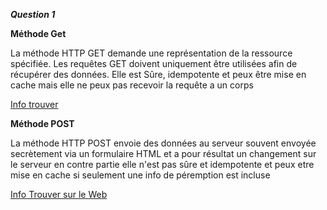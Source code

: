 ***Question 1***

**Méthode Get**

La méthode HTTP GET demande une représentation de la ressource spécifiée. Les requêtes GET doivent uniquement être utilisées afin de récupérer des données. Elle est Sûre, idempotente et peux être mise en cache mais elle ne peux pas recevoir la requête a un corps

[Info trouver](https://developer.mozilla.org/fr/docs/Web/HTTP/Methods/POST)


**Méthode POST**

La méthode HTTP POST envoie des données au serveur souvent envoyée secrètement via un formulaire HTML et a pour résultat un changement sur le serveur en contre partie elle n'est pas sûre et idempotente et peux etre mise en cache si seulement une info de péremption est incluse 

[Info Trouver sur le Web](https://developer.mozilla.org/fr/docs/Web/HTTP/Methods/GET) 
